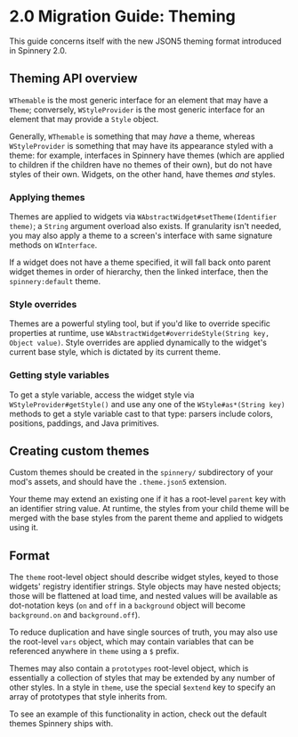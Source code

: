 # 2.0 Migration Guide: Theming

This guide concerns itself with the new JSON5 theming format introduced in Spinnery 2.0.

## Theming API overview

`WThemable` is the most generic interface for an element that may have a `Theme`; conversely,
`WStyleProvider` is the most generic interface for an element that may provide a `Style` object.

Generally, `WThemable` is something that may _have_ a theme, whereas `WStyleProvider` is something
that may have its appearance styled with a theme: for example, interfaces in Spinnery have themes
(which are applied to children if the children have no themes of their own), but do not have styles
of their own. Widgets, on the other hand, have themes _and_ styles.

### Applying themes

Themes are applied to widgets via `WAbstractWidget#setTheme(Identifier theme)`; a `String` argument
overload also exists. If granularity isn't needed, you may also apply a theme to a screen's interface
with same signature methods on `WInterface`.

If a widget does not have a theme specified, it will fall back onto parent widget themes in order
of hierarchy, then the linked interface, then the `spinnery:default` theme.

### Style overrides

Themes are a powerful styling tool, but if you'd like to override specific properties at runtime,
use `WAbstractWidget#overrideStyle(String key, Object value)`. Style overrides are applied dynamically
to the widget's current base style, which is dictated by its current theme.

### Getting style variables

To get a style variable, access the widget style via `WStyleProvider#getStyle()` and use any one of the
`WStyle#as*(String key)` methods to get a style variable cast to that type: parsers include colors,
positions, paddings, and Java primitives.

## Creating custom themes

Custom themes should be created in the `spinnery/` subdirectory of your mod's assets, and should have
the `.theme.json5` extension.

Your theme may extend an existing one if it has a root-level `parent` key with an identifier string
value. At runtime, the styles from your child theme will be merged with the base styles from the parent
theme and applied to widgets using it.

## Format

The `theme` root-level object should describe widget styles, keyed to those widgets'
registry identifier strings. Style objects may have nested objects; those will be flattened at load time,
and nested values will be available as dot-notation keys (`on` and `off` in a `background` object will
become `background.on` and `background.off`).

To reduce duplication and have single sources of truth, you may also use the root-level `vars` object, which
may contain variables that can be referenced anywhere in `theme` using a `$` prefix.

Themes may also contain a `prototypes` root-level object, which is essentially a collection of styles
that may be extended by any number of other styles. In a style in `theme`, use the special `$extend`
key to specify an array of prototypes that style inherits from.

To see an example of this functionality in action, check out the default themes Spinnery ships with.

